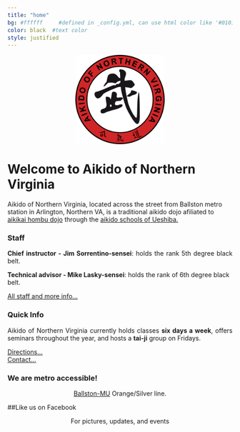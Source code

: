 ```yaml
---
title: "home"
bg: #ffffff     #defined in _config.yml, can use html color like '#010101'
color: black  #text color
style: justified
---
```

<img style="display:block; margin-left:auto; margin-right:auto" src="img/logo.png" width="200" height="200" alt="logo">
<h1>Welcome to Aikido of Northern Virginia</h1>
<p>Aikido of Northern Virginia, located across the street from Ballston metro station in Arlington, Northern VA, is a traditional aikido dojo afiliated to <a href="http://www.aikikai.or.jp/eng/">aikikai hombu dojo</a> through the <a href="http://asu.org/">aikido schools of Ueshiba.</a></p>

<div class="container">
    <div class="row">
        <div class="col-md-4">
            <h3>Staff</h3>
            <p style="text-align:justify"><strong>Chief instructor - Jim Sorrentino-sensei</strong>: holds the rank 5th degree black belt.</p> <p><strong>Technical advisor - Mike Lasky-sensei</strong>: holds the rank of 6th degree black belt.</p> <p><a href="#instructors">All staff and more info...</a></p>
        </div>
        <div class="col-md-4">
            <h3>Quick Info</h3>
            <p style="text-align:justify">Aikido of Northern Virginia currently holds classes <strong>six days a week</strong>, offers seminars throughout the year, and hosts a <b>tai-ji</b> group on Fridays.
            </p>
            <p>
                <a href="#directions">Directions...</a>
                <br/><a href="#contact">Contact...</a>
            </p>
        </div>
        <div class="col-md-4">
            <h3>We are metro accessible!</h3>
            <p style="text-align:center"><a href="http://www.wmata.com/rail/station_detail.cfm?station_id=99">Ballston-MU</a>
Orange/Silver line.</p>
        </div>
    </div>
</div>

##Like us on Facebook

<div style="text-align:center">
<a href="https://www.facebook.com/AikidoNOVA"><i class="fa fa-thumbs-o-up fa-5x"></i></a></div>

<p style="text-align:center">For pictures, updates, and events</p>


